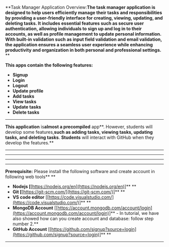 **Task Manager Application Overview:**The task manager application is designed to help users efficiently manage their tasks and responsibilities by providing a user-friendly interface for creating, viewing, updating, and **deleting** tasks. **It includes essential features such as secure user authentication, allowing individuals to sign up and log in to their accounts, as well as profile management to update personal information.** With built-in validation such as input field validation and email validation, the application ensures a seamless user experience while enhancing productivity and organization in both personal and professional settings.** **

**This apps **contain** the following features:**

* **Signup**
* **Login**
* **Logout**
* **Update profile**
* **Add tasks**
* **View tasks**
* **Update tasks**
* **Delete tasks**

---

**This **app**lication** is**almost **a** precompiled** app**. However, students will develop some features,**such as adding tasks, viewing tasks, updating tasks, and **deleting** tasks**. **Students** will interact with GitHub when they develop the features.**

---

---

---

---

**Prerequisite:** Please install the following software and create account in following web tools** **

* **Nodejs [**[https://nodejs.org/en](https://nodejs.org/en)]** **
* **Git [**[https://git-scm.com/](https://git-scm.com/)]** **
* **VS code editor** [[https://code.visualstudio.com/](https://code.visualstudio.com/)]** **
* **MongoDB Account** [[https://account.mongodb.com/account/login](https://account.mongodb.com/account/login)]** - In tutorial, we have also showed how can you create account and database: follow step number 2.**
* **GitHub Account** [[https://github.com/signup?source=login](https://github.com/signup?source=login)]** **

---
